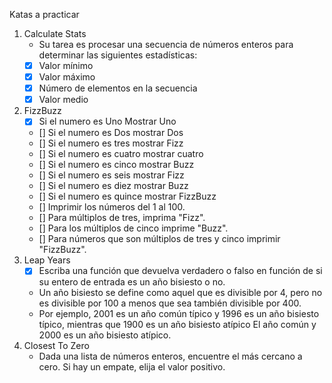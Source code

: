 ﻿Katas a practicar
1. Calculate Stats 
   * Su tarea es procesar una secuencia de números enteros para determinar las siguientes estadísticas:
   - [x] Valor mínimo
   - [x] Valor máximo
   - [x] Número de elementos en la secuencia
   - [x] Valor medio
2. FizzBuzz 
   - [x] Si el numero es Uno Mostrar Uno
   - [] Si el numero es Dos mostrar Dos
   - [] Si el numero es tres mostrar Fizz
   - [] Si el numero es cuatro mostrar cuatro
   - [] Si el numero es cinco mostrar Buzz
   - [] Si el numero es seis mostrar Fizz
   - [] Si el numero es diez mostrar Buzz
   - [] Si el numero es quince mostrar FizzBuzz
   - [] Imprimir los números del 1 al 100.
   - [] Para múltiplos de tres, imprima "Fizz".
   - [] Para los múltiplos de cinco imprime "Buzz".
   - [] Para números que son múltiplos de tres y cinco imprimir "FizzBuzz".
3. Leap Years
   - [x] Escriba una función que devuelva verdadero o falso en función de si su entero de entrada es un año bisiesto o no.
   * Un año bisiesto se define como aquel que es divisible por 4, pero no es divisible por 100 a menos que sea también divisible por 400.
   * Por ejemplo, 2001 es un año común típico y 1996 es un año bisiesto típico, mientras que 1900 es un año bisiesto atípico El año común y 2000 es un año bisiesto atípico.
4. Closest To Zero
   * Dada una lista de números enteros, encuentre el más cercano a cero. Si hay un empate, elija el valor positivo.